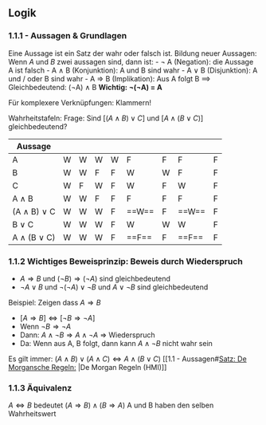 ## Logik

### 1.1.1 - Aussagen & Grundlagen

Eine Aussage ist ein Satz der wahr oder falsch ist.
Bildung neuer Aussagen: Wenn *A* und *B* zwei aussagen sind, dann ist:
	- $\lnot$ A (Negation): die Aussage A ist falsch
	- A $\land$ B (Konjunktion): A und B sind wahr
	- A $\lor$ B (Disjunktion): A und / oder B sind wahr
	- A $\Rightarrow$ B (Implikation): Aus A folgt B
	 ==> Gleichbedeutend: ($\lnot$A) $\land$ B
**Wichtig: $\lnot$($\lnot$A) = A**
 
Für komplexere Verknüpfungen: Klammern!

Wahrheitstafeln:
Frage: Sind $[(A \land B) \lor C]$ und $[A \land (B \lor C)]$ gleichbedeutend?

| Aussage                |     |     |     |     |     |     |     |     |
| ---------------------- | --- | --- | --- | --- | --- | --- | --- | --- |
| A                      | W   | W   | W   | W   | F   | F   | F   | F   |
| B                      | W   | W   | F   | F   | W   | W   | F   | F   |
| C                      | W   | F   | W   | F   | W   | F   | W   | F   |
| A $\land$ B            | W   | W   | F   | F   | F   | F   | F   | F   |
| (A $\land$ B) $\lor$ C | W   | W   | W   | F   | ==W==   | F   | ==W==   | F   |
| B $\lor$ C             | W   | W   | W   | F   | W   | W   | W   | F   |
| A $\land$ (B $\lor$ C) | W   | W   | W   | F   | ==F==   | F   | ==F==   | F    |


### 1.1.2 Wichtiges Beweisprinzip: Beweis durch Wiederspruch

- $A \Rightarrow B$ und $(\lnot B) \Rightarrow (\lnot A)$ sind gleichbedeutend
- $\lnot A \lor B$ und $\lnot(\lnot A) \lor \lnot B$ und $A \lor \lnot B$ sind gleichbedeutend

Beispiel: Zeigen dass $A \Rightarrow B$
 - $[A \Rightarrow B] \Leftrightarrow [\lnot B \Rightarrow \lnot A]$
 - Wenn $\lnot B \Rightarrow \lnot A$
 - Dann: $A \land \lnot B \Rightarrow A \land \lnot A$     => Wiederspruch
 - Da: Wenn aus A, B folgt, dann kann $A \land \lnot B$ nicht wahr sein

Es gilt immer: $(A \land B) \lor (A  \land C) \Leftrightarrow A \land (B \lor C)$ [[1.1 - Aussagen#<ins>Satz: De Morgansche Regeln:</ins> |De Morgan Regeln (HMI)]]


### 1.1.3 Äquivalenz

$A \Leftrightarrow B$ bedeutet $(A \Rightarrow B) \land (B \Rightarrow A)$
A und B haben den selben Wahrheitswert



